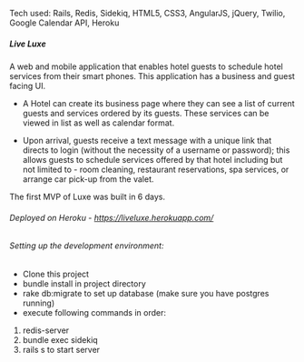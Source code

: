 
Tech used: Rails, Redis, Sidekiq, HTML5, CSS3, AngularJS, jQuery, Twilio, Google Calendar API, Heroku

##### Live Luxe
A web and mobile application that enables hotel guests to schedule hotel services from their smart phones. This application has a business and guest facing UI.

- A Hotel can create its business page where they can see a list of current guests and services ordered by its guests. These services can be viewed in list as well as calendar format.

- Upon arrival,  guests receive a text message with a unique link that directs to login (without the necessity of a username or password); this allows guests to schedule services offered by that hotel including but not limited to - room cleaning,  restaurant reservations, spa services, or arrange car pick-up from the valet.


The  first MVP of Luxe was built in 6 days.

###### Deployed on Heroku - https://liveluxe.herokuapp.com/

###### Setting up the development environment:

- Clone this project
- bundle install in project directory
- rake db:migrate to set up database (make sure you have postgres running)
- execute following commands in order:
1. redis-server
2. bundle exec sidekiq
3. rails s to start server

